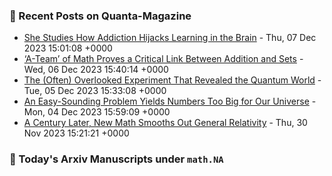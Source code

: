### 📝 Recent Posts on Quanta-Magazine
<!-- quanta starts -->
* <a href="https://www.quantamagazine.org/she-studies-how-addiction-hijacks-learning-in-the-brain-20231207/">She Studies How Addiction Hijacks Learning in the Brain</a> - Thu, 07 Dec 2023 15:01:08 +0000
* <a href="https://www.quantamagazine.org/a-team-of-math-proves-a-critical-link-between-addition-and-sets-20231206/">‘A-Team’ of Math Proves a Critical Link Between Addition and Sets</a> - Wed, 06 Dec 2023 15:40:14 +0000
* <a href="https://www.quantamagazine.org/the-often-overlooked-experiment-that-revealed-the-quantum-world-20231205/">The (Often) Overlooked Experiment That Revealed the Quantum World</a> - Tue, 05 Dec 2023 15:33:08 +0000
* <a href="https://www.quantamagazine.org/an-easy-sounding-problem-yields-numbers-too-big-for-our-universe-20231204/">An Easy-Sounding Problem Yields Numbers Too Big for Our Universe</a> - Mon, 04 Dec 2023 15:59:09 +0000
* <a href="https://www.quantamagazine.org/a-century-later-new-math-smooths-out-general-relativity-20231130/">A Century Later, New Math Smooths Out General Relativity</a> - Thu, 30 Nov 2023 15:21:21 +0000
<!-- quanta ends -->
### 📝 Today's Arxiv Manuscripts under ``math.NA``
<!-- arxiv-math-na starts -->

<!-- arxiv-math-na ends -->
